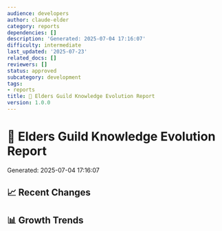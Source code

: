 ```yaml
---
audience: developers
author: claude-elder
category: reports
dependencies: []
description: 'Generated: 2025-07-04 17:16:07'
difficulty: intermediate
last_updated: '2025-07-23'
related_docs: []
reviewers: []
status: approved
subcategory: development
tags:
- reports
title: 🌱 Elders Guild Knowledge Evolution Report
version: 1.0.0
---
```


# 🌱 Elders Guild Knowledge Evolution Report

Generated: 2025-07-04 17:16:07

## 📈 Recent Changes

## 📊 Growth Trends
